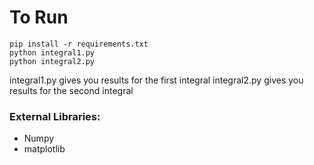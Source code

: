# To Run

```
pip install -r requirements.txt
python integral1.py
python integral2.py

```

integral1.py gives you results for the first integral
integral2.py gives you results for the second integral

### External Libraries:

- Numpy
- matplotlib